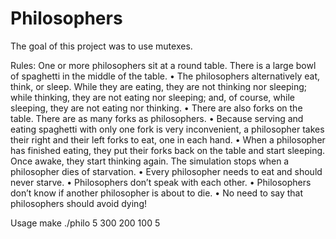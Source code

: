 # Philosophers

The goal of this project was to use mutexes. 

Rules:
  One or more philosophers sit at a round table.
There is a large bowl of spaghetti in the middle of the table.
  • The philosophers alternatively eat, think, or sleep.
While they are eating, they are not thinking nor sleeping;
while thinking, they are not eating nor sleeping;
and, of course, while sleeping, they are not eating nor thinking.
  • There are also forks on the table. There are as many forks as philosophers.
  • Because serving and eating spaghetti with only one fork is very inconvenient, a
philosopher takes their right and their left forks to eat, one in each hand.
  • When a philosopher has finished eating, they put their forks back on the table and
start sleeping. Once awake, they start thinking again. The simulation stops when
a philosopher dies of starvation.
  • Every philosopher needs to eat and should never starve.
  • Philosophers don’t speak with each other.
  • Philosophers don’t know if another philosopher is about to die.
  • No need to say that philosophers should avoid dying!

Usage
make
./philo 5 300 200 100 5

